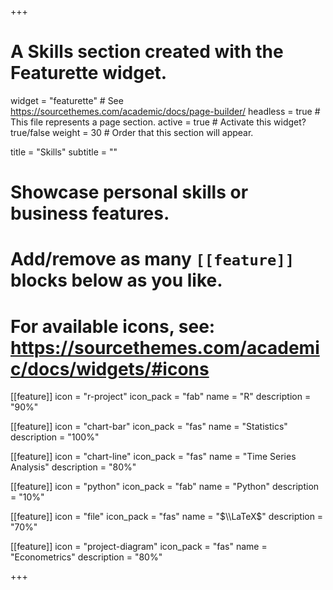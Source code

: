 +++
# A Skills section created with the Featurette widget.
widget = "featurette"  # See https://sourcethemes.com/academic/docs/page-builder/
headless = true  # This file represents a page section.
active = true  # Activate this widget? true/false
weight = 30  # Order that this section will appear.

title = "Skills"
subtitle = ""

# Showcase personal skills or business features.
# 
# Add/remove as many `[[feature]]` blocks below as you like.
# 
# For available icons, see: https://sourcethemes.com/academic/docs/widgets/#icons

[[feature]]
  icon = "r-project"
  icon_pack = "fab"
  name = "R"
  description = "90%"
  
[[feature]]
  icon = "chart-bar"
  icon_pack = "fas"
  name = "Statistics"
  description = "100%" 
  
[[feature]]
  icon = "chart-line"
  icon_pack = "fas"
  name = "Time Series Analysis"
  description = "80%" 
  
[[feature]]
  icon = "python"
  icon_pack = "fab"
  name = "Python"
  description = "10%"
  
[[feature]]
  icon = "file"
  icon_pack = "fas"
  name = "$\\LaTeX$"
  description = "70%"
  
  [[feature]]
  icon = "project-diagram"
  icon_pack = "fas"
  name = "Econometrics"
  description = "80%"
  
  

+++
